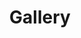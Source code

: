 ---
title: Gallery
photos:
  - file: '1.jpg'
    caption: "Myself"
  - file: '2.jpg'
    caption: "When i was 19"
---